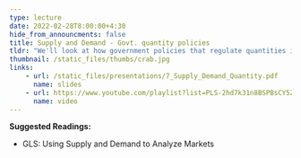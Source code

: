 ```yaml
---
type: lecture
date: 2022-02-28T8:00:00+4:30
hide_from_announcments: false
title: Supply and Demand - Govt. quantity policies
tldr: "We'll look at how government policies that regulate quantities impact economic welfare and market outcomes."
thumbnail: /static_files/thumbs/crab.jpg
links: 
    - url: /static_files/presentations/7_Supply_Demand_Quantity.pdf
      name: slides
    - url: https://www.youtube.com/playlist?list=PLS-2hd7k31n8BSPBsCY5Z-ZbwdfdKWYEO
      name: video
---
```

**Suggested Readings:**
- GLS: Using Supply and Demand to Analyze Markets

